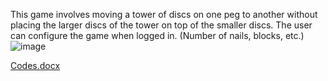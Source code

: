 This game involves moving a tower of discs on one peg to another without placing the larger discs of the tower on top of the smaller discs. 
The user can configure the game when logged in. (Number of nails, blocks, etc.)
![image](https://github.com/user-attachments/assets/0d2ee1c9-5e36-48e6-acb2-9e7440903d6f)

[Codes.docx](https://github.com/user-attachments/files/17142752/Codes.docx)
